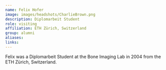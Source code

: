 ```yaml
---
name: Felix Hofer
image: images/headshots/CharlieBrown.png
description: Diplomarbeit Student
role: visiting
affiliation: ETH Zürich, Switzerland
group: alumni
aliases: 
links:
---
```


Felix was a Diplomarbeit Student at the Bone Imaging Lab in 2004 from the ETH Zürich, Switzerland.
